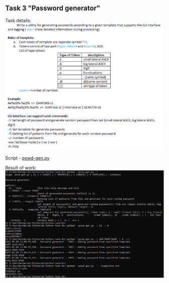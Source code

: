## Task 3 "Password generator"

Task details:  
![Screen1](./task_images/Screenshot_0.png)  

Script - [pswd-gen.py](./pswd-gen.py) 

Result of work:  
![Screen1](./task_images/Screenshot_1.png)  

